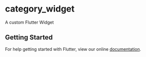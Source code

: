 # category_widget

A custom Flutter Widget

## Getting Started

For help getting started with Flutter, view our online
[documentation](https://flutter.io/).
